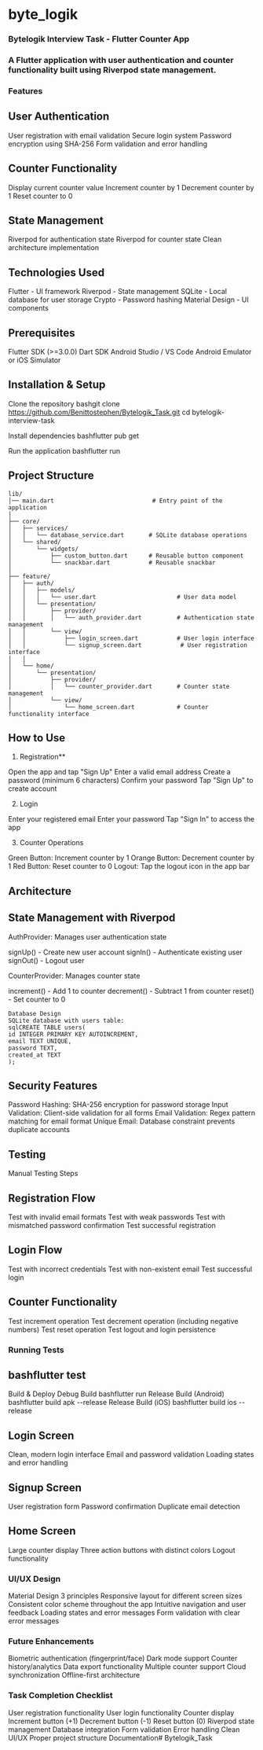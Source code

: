 # byte_logik

### Bytelogik Interview Task - Flutter Counter App
### A Flutter application with user authentication and counter functionality built using Riverpod state management.
### Features

## User Authentication

User registration with email validation
Secure login system
Password encryption using SHA-256
Form validation and error handling


## Counter Functionality

Display current counter value
Increment counter by 1
Decrement counter by 1
Reset counter to 0


## State Management

Riverpod for authentication state
Riverpod for counter state
Clean architecture implementation



## Technologies Used

Flutter - UI framework
Riverpod - State management
SQLite - Local database for user storage
Crypto - Password hashing
Material Design - UI components

## Prerequisites

Flutter SDK (>=3.0.0)
Dart SDK
Android Studio / VS Code
Android Emulator or iOS Simulator

## Installation & Setup

Clone the repository
bashgit clone https://github.com/Benittostephen/Bytelogik_Task.git
cd bytelogik-interview-task

Install dependencies
bashflutter pub get

Run the application
bashflutter run


## Project Structure
````
lib/
│── main.dart                            # Entry point of the application
│
├── core/
│   ├── services/
│   │   └── database_service.dart       # SQLite database operations
│   └── shared/
│       └── widgets/
│           ├── custom_button.dart      # Reusable button component
│           └── snackbar.dart           # Reusable snackbar
│
├── feature/
│   ├── auth/
│   │   ├── models/
│   │   │   └── user.dart                       # User data model
│   │   └── presentation/
│   │       ├── provider/
│   │       │   └── auth_provider.dart          # Authentication state management
│   │       └── view/
│   │           ├── login_screen.dart           # User login interface
│   │           └── signup_screen.dart           # User registration interface
│   │
│   └── home/
│       └── presentation/
│           ├── provider/
│           │   └── counter_provider.dart       # Counter state management
│           └── view/
│               └── home_screen.dart            # Counter functionality interface

````

## How to Use
1. Registration**

Open the app and tap "Sign Up"
Enter a valid email address
Create a password (minimum 6 characters)
Confirm your password
Tap "Sign Up" to create account

2. Login

Enter your registered email
Enter your password
Tap "Sign In" to access the app

3. Counter Operations

Green Button: Increment counter by 1
Orange Button: Decrement counter by 1
Red Button: Reset counter to 0
Logout: Tap the logout icon in the app bar

## Architecture
## State Management with Riverpod

AuthProvider: Manages user authentication state

signUp() - Create new user account
signIn() - Authenticate existing user
signOut() - Logout user


CounterProvider: Manages counter state

increment() - Add 1 to counter
decrement() - Subtract 1 from counter
reset() - Set counter to 0


````
Database Design
SQLite database with users table:
sqlCREATE TABLE users(
id INTEGER PRIMARY KEY AUTOINCREMENT,
email TEXT UNIQUE,
password TEXT,
created_at TEXT
);
````

## Security Features

Password Hashing: SHA-256 encryption for password storage
Input Validation: Client-side validation for all forms
Email Validation: Regex pattern matching for email format
Unique Email: Database constraint prevents duplicate accounts

## Testing
Manual Testing Steps

## Registration Flow

Test with invalid email formats
Test with weak passwords
Test with mismatched password confirmation
Test successful registration


## Login Flow

Test with incorrect credentials
Test with non-existent email
Test successful login


## Counter Functionality

Test increment operation
Test decrement operation (including negative numbers)
Test reset operation
Test logout and login persistence



### Running Tests
## bashflutter test
Build & Deploy
Debug Build
bashflutter run
Release Build (Android)
bashflutter build apk --release
Release Build (iOS)
bashflutter build ios --release

## Login Screen

Clean, modern login interface
Email and password validation
Loading states and error handling

## Signup Screen

User registration form
Password confirmation
Duplicate email detection

## Home Screen

Large counter display
Three action buttons with distinct colors
Logout functionality

### UI/UX Design

Material Design 3 principles
Responsive layout for different screen sizes
Consistent color scheme throughout the app
Intuitive navigation and user feedback
Loading states and error messages
Form validation with clear error messages

### Future Enhancements

Biometric authentication (fingerprint/face)
Dark mode support
Counter history/analytics
Data export functionality
Multiple counter support
Cloud synchronization
Offline-first architecture

### Task Completion Checklist

User registration functionality
User login functionality
Counter display
Increment button (+1)
Decrement button (-1)
Reset button (0)
Riverpod state management
Database integration
Form validation
Error handling
Clean UI/UX
Proper project structure
Documentation#   B y t e l o g i k _ T a s k 
 
 